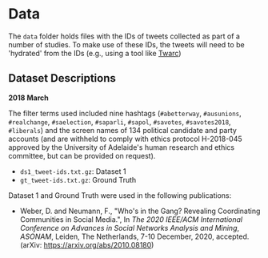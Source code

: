 # Data

The `data` folder holds files with the IDs of tweets collected as part of a number of studies. To make use of these IDs, the tweets will need to be 'hydrated' from the IDs (e.g., using a tool like [Twarc](https://github.com/DocNow/twarc#hydrate))

## Dataset Descriptions

**2018 March**

The filter terms used included nine hashtags (`#abetterway`, `#ausunions`, `#realchange`, `#saelection`, `#saparli`, `#sapol`, `#savotes`, `#savotes2018`, `#liberals`) and the screen names of 134 political candidate and party accounts (and are withheld to comply with ethics protocol H-2018-045 approved by the University of Adelaide's human research and ethics committee, but can be provided on request).

- `ds1_tweet-ids.txt.gz`: Dataset 1
- `gt_tweet-ids.txt.gz`: Ground Truth

Dataset 1 and Ground Truth were used in the following publications:

- Weber, D. and Neumann, F., "Who's in the Gang? Revealing Coordinating Communities in Social Media.", In _The 2020 IEEE/ACM International Conference on Advances in Social Networks Analysis and Mining_, _ASONAM_, Leiden, The Netherlands, 7-10 December, 2020, accepted. (arXiv: https://arxiv.org/abs/2010.08180)

